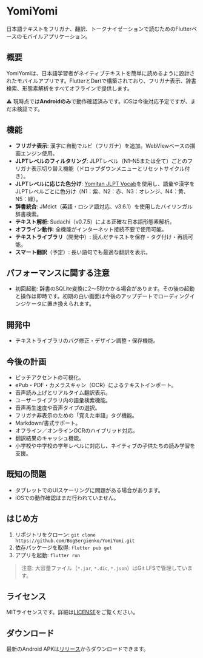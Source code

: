 # YomiYomi

日本語テキストをフリガナ、翻訳、トークナイゼーションで読むためのFlutterベースのモバイルアプリケーション。

## 概要
YomiYomiは、日本語学習者がネイティブテキストを簡単に読めるように設計されたモバイルアプリです。FlutterとDartで構築されており、フリガナ表示、辞書検索、形態素解析をすべてオフラインで提供します。

⚠️ 現時点では**Androidのみ**で動作確認済みです。iOSは今後対応予定ですが、まだ未検証です。

## 機能
- **フリガナ表示**: 漢字に自動でルビ（フリガナ）を追加。WebViewベースの描画エンジン使用。
- **JLPTレベルのフィルタリング**: JLPTレベル（N1–N5または全て）ごとのフリガナ表示切り替え機能（ドロップダウンメニューとリセットサイクル付き）。
- **JLPTレベルに応じた色分け**: [Yomitan JLPT Vocab](https://github.com/stephenmk/yomitan-jlpt-vocab)を使用し、語彙や漢字をJLPTレベルごとに色分け（N1：紫、N2：赤、N3：オレンジ、N4：黄、N5：緑）。
- **辞書統合**: JMdict（英語・ロシア語対応、v3.6.1）を使用したバイリンガル辞書検索。
- **テキスト解析**: Sudachi（v0.7.5）による正確な日本語形態素解析。
- **オフライン動作**: 全機能がインターネット接続不要で使用可能。
- **テキストライブラリ**（開発中）: 読んだテキストを保存・タグ付け・再読可能。
- **スマート翻訳**（予定）: 長い語句でも最適な翻訳を表示。

## パフォーマンスに関する注意
- 初回起動: 辞書のSQLite変換に2～5秒かかる場合があります。その後の起動と操作は即時です。初期の白い画面は今後のアップデートでローディングインジケータに置き換えられます。

## 開発中
- テキストライブラリのバグ修正・デザイン調整・保存機能。

## 今後の計画
- ピッチアクセントの可視化。
- ePub・PDF・カメラスキャン（OCR）によるテキストインポート。
- 音声読み上げとリアルタイム翻訳表示。
- ユーザーライブラリ内の語彙検索機能。
- 音声再生速度や音声タイプの選択。
- フリガナ非表示のための「覚えた単語」タグ機能。
- Markdown/書式サポート。
- オフライン／オンラインOCRのハイブリッド対応。
- 翻訳結果のキャッシュ機能。
- 小学校や中学校の学年レベルに対応し、ネイティブの子供たちの読み学習を支援。

## 既知の問題
- タブレットでのUIスケーリングに問題がある場合があります。
- iOSでの動作確認はまだ行われていません。

## はじめ方
1. リポジトリをクローン: `git clone https://github.com/BogSergienko/YomiYomi.git`
2. 依存パッケージを取得: `flutter pub get`
3. アプリを起動: `flutter run`
> 注意: 大容量ファイル（`*.jar`, `*.dic`, `*.json`）はGit LFSで管理しています。

## ライセンス
MITライセンスです。詳細は[LICENSE](LICENSE)をご覧ください。

## ダウンロード
最新のAndroid APKは[リリース](https://github.com/BogSergienko/YomiYomi/releases)からダウンロードできます。